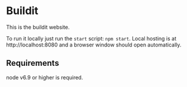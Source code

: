 # Buildit

This is the buildit website.

To run it locally just run the `start` script: `npm start`. Local hosting is at http://localhost:8080 and a browser window should open automatically.

## Requirements

node v6.9 or higher is required.
